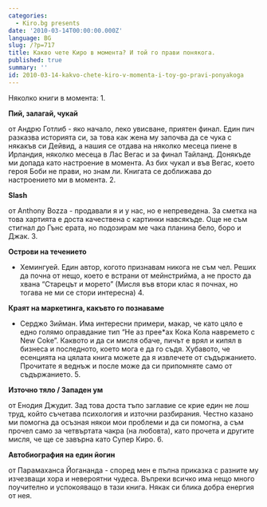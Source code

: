```yaml
---
categories:
  - Kiro.bg presents
date: '2010-03-14T00:00:00.000Z'
language: BG
slug: /?p=717
title: Какво чете Киро в момента? И той го прави понякога.
published: true
summary: ''
id: 2010-03-14-kakvo-chete-kiro-v-momenta-i-toy-go-pravi-ponyakoga
---
```


Няколко книги в момента: 1.

**Пий, залагай, чукай**

 от Андрю Готлиб - яко начало, леко увисване, приятен финал. Един пич разказва историята си, за това как жена му започва да се чука с някакъв си Дейвид, а нашия се отдава на няколко месеца пиене в Ирландия, няколко месеца в Лас Вегас и за финал Тайланд. Донякъде ми допада като настроение в момента. Аз бих чукал и във Вегас, което героя Боби не прави, но знам ли. Книгата се доближава до настроението ми в момента. 2.

**Slash**

 от Anthony Bozza - продавали я и у нас, но е непреведена. За сметка на това хартията е доста качествена с картинки навсякъде. Още не съм стигнал до Гънс ерата, но подозирам ме чака планина бело, боро и Джак. 3.

**Острови на течението**

 - Хемингуей. Един автор, когото признавам никога не съм чел. Реших да почна от нещо, което е встрани от мейнстрийма, а не просто да хвана “Старецът и морето” (Мисля във втори клас я почнах, но тогава не ми се стори интересна) 4.

**Краят на маркетинга, какъвто го познаваме**

 - Серджо Зийман. Има интересни примери, макар, че като цяло е едно голямо оправдание тип “Не аз прее\*ах Кока Кола навремето с New Coke”. Каквото и да си мисля обаче, пичът е врял и кипял в бизнеса и последното, което мога е да го съдя. Хубавото, че есенцията на цялата книга можете да я извлечете от съдържанието. Прочитате я веднъж и после може да си припомняте само от съдържанието. 5.

**Източно тяло / Западен ум**

 от Енодия Джудит. Зад това доста тъпо заглавие се крие един не лош труд, който съчетава психология и източни разбирания. Честно казано ми помогна да осъзная някои мои проблеми и да си помогна, а съм прочел само за четвъртата чакра (на любовта), като прочета и другите мисля, че ще се завърна като Супер Киро. 6. 

**Автобиография на един йогин**

 от Парамаханса Йогананда - според мен е пълна приказка с разните му изчезващи хора и невероятни чудеса. Въпреки всичко има нещо много поучително и успокояващо в тази книга. Някак си блика добра енергия от нея.
